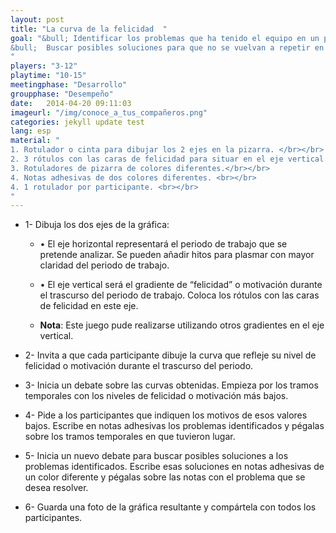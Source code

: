 ```yaml
---
layout: post
title: "La curva de la felicidad  "
goal: "&bull; Identificar los problemas que ha tenido el equipo en un periodo de trabajo determinado.<br></br>
&bull;  Buscar posibles soluciones para que no se vuelvan a repetir en periodos futuros.
"
players: "3-12"
playtime: "10-15"
meetingphase: "Desarrollo"
groupphase: "Desempeño"
date:   2014-04-20 09:11:03
imageurl: "/img/conoce_a_tus_compañeros.png"
categories: jekyll update test
lang: esp
material: "
1. Rotulador o cinta para dibujar los 2 ejes en la pizarra. </br></br>
2. 3 rótulos con las caras de felicidad para situar en el eje vertical.</br></br>
3. Rotuladores de pizarra de colores diferentes.</br></br>
4. Notas adhesivas de dos colores diferentes. <br></br>
4. 1 rotulador por participante. <br></br>
"
---
```

- 1- Dibuja los dos ejes de la gráfica:
	
	- &bull; El eje horizontal representará el periodo de trabajo que se pretende analizar. Se pueden añadir hitos para plasmar con mayor claridad del periodo de trabajo. 

	- &bull; El eje vertical será el gradiente de “felicidad” o motivación durante el trascurso del periodo de trabajo. Coloca los rótulos con las caras de felicidad en este eje.

	- <b>Nota</b>: Este juego pude realizarse utilizando otros gradientes en el eje vertical. 

- 2- Invita a que cada participante dibuje la curva que refleje su nivel de felicidad o motivación durante el trascurso del periodo.

- 3- Inicia un debate sobre las curvas obtenidas. Empieza por los tramos temporales con los niveles de felicidad o motivación más bajos.

- 4- Pide a los participantes que indiquen los motivos de esos valores bajos. Escribe en notas adhesivas los problemas identificados y pégalas sobre los tramos temporales en que tuvieron lugar.

- 5- Inicia un nuevo debate para buscar posibles soluciones a los problemas identificados. Escribe esas soluciones en notas adhesivas de un color diferente y pégalas sobre las notas con el problema que se desea resolver.

- 6- Guarda una foto de la gráfica resultante y compártela con todos los participantes.
